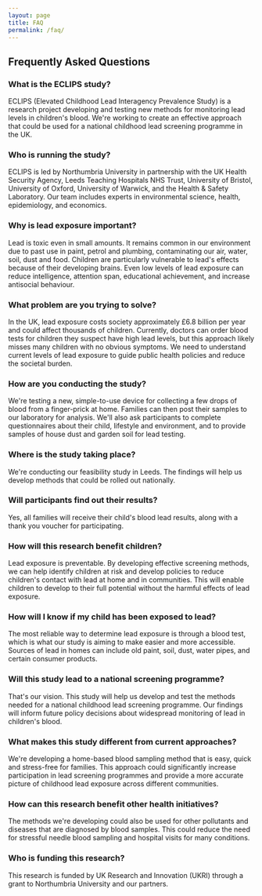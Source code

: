 ```yaml
---
layout: page
title: FAQ 
permalink: /faq/
---
```

## Frequently Asked Questions 

### What is the ECLIPS study?
ECLIPS (Elevated Childhood Lead Interagency Prevalence Study) is a research project developing and testing new methods for monitoring lead levels in children's blood. We're working to create an effective approach that could be used for a national childhood lead screening programme in the UK.

### Who is running the study?
ECLIPS is led by Northumbria University in partnership with the UK Health Security Agency, Leeds Teaching Hospitals NHS Trust, University of Bristol, University of Oxford, University of Warwick, and the Health & Safety Laboratory. Our team includes experts in environmental science, health, epidemiology, and economics.

### Why is lead exposure important?
Lead is toxic even in small amounts. It remains common in our environment due to past use in paint, petrol and plumbing, contaminating our air, water, soil, dust and food. Children are particularly vulnerable to lead's effects because of their developing brains. Even low levels of lead exposure can reduce intelligence, attention span, educational achievement, and increase antisocial behaviour.

### What problem are you trying to solve?
In the UK, lead exposure costs society approximately £6.8 billion per year and could affect thousands of children. Currently, doctors can order blood tests for children they suspect have high lead levels, but this approach likely misses many children with no obvious symptoms. We need to understand current levels of lead exposure to guide public health policies and reduce the societal burden.

### How are you conducting the study?
We're testing a new, simple-to-use device for collecting a few drops of blood from a finger-prick at home. Families can then post their samples to our laboratory for analysis. We'll also ask participants to complete questionnaires about their child, lifestyle and environment, and to provide samples of house dust and garden soil for lead testing.

### Where is the study taking place?
We're conducting our feasibility study in Leeds. The findings will help us develop methods that could be rolled out nationally.

### Will participants find out their results?
Yes, all families will receive their child's blood lead results, along with a thank you voucher for participating.

### How will this research benefit children?
Lead exposure is preventable. By developing effective screening methods, we can help identify children at risk and develop policies to reduce children's contact with lead at home and in communities. This will enable children to develop to their full potential without the harmful effects of lead exposure.

### How will I know if my child has been exposed to lead?
The most reliable way to determine lead exposure is through a blood test, which is what our study is aiming to make easier and more accessible. Sources of lead in homes can include old paint, soil, dust, water pipes, and certain consumer products.

### Will this study lead to a national screening programme?
That's our vision. This study will help us develop and test the methods needed for a national childhood lead screening programme. Our findings will inform future policy decisions about widespread monitoring of lead in children's blood.

### What makes this study different from current approaches?
We're developing a home-based blood sampling method that is easy, quick and stress-free for families. This approach could significantly increase participation in lead screening programmes and provide a more accurate picture of childhood lead exposure across different communities.

### How can this research benefit other health initiatives?
The methods we're developing could also be used for other pollutants and diseases that are diagnosed by blood samples. This could reduce the need for stressful needle blood sampling and hospital visits for many conditions.

### Who is funding this research?
This research is funded by UK Research and Innovation (UKRI) through a grant to Northumbria University and our partners.
